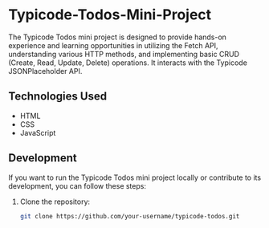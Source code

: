 # Typicode-Todos-Mini-Project

The Typicode Todos mini project is designed to provide hands-on experience and learning opportunities in utilizing the Fetch API, understanding various HTTP methods, and implementing basic CRUD (Create, Read, Update, Delete) operations. It interacts with the Typicode JSONPlaceholder API.

## Technologies Used

- HTML
- CSS
- JavaScript

## Development

If you want to run the Typicode Todos mini project locally or contribute to its development, you can follow these steps:

1. Clone the repository:

   ```bash
   git clone https://github.com/your-username/typicode-todos.git
